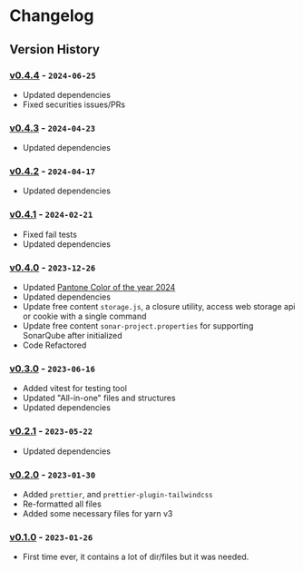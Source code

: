 # Changelog

## Version History

### [v0.4.4] - `2024-06-25`

- Updated dependencies
- Fixed securities issues/PRs

### [v0.4.3] - `2024-04-23`

- Updated dependencies

### [v0.4.2] - `2024-04-17`

- Updated dependencies

### [v0.4.1] - `2024-02-21`

- Fixed fail tests
- Updated dependencies

### [v0.4.0] - `2023-12-26`

- Updated [Pantone Color of the year 2024](https://www.pantone.com/color-of-the-year/2024)
- Updated dependencies
- Update free content `storage.js`, a closure utility, access web storage api or cookie with a single command
- Update free content `sonar-project.properties` for supporting SonarQube after initialized
- Code Refactored

### [v0.3.0] - `2023-06-16`

- Added vitest for testing tool
- Updated "All-in-one" files and structures
- Updated dependencies

### [v0.2.1] - `2023-05-22`

- Updated dependencies

### [v0.2.0] - `2023-01-30`

- Added `prettier`, and `prettier-plugin-tailwindcss`
- Re-formatted all files
- Added some necessary files for yarn v3

### [v0.1.0] - `2023-01-26`

- First time ever, it contains a lot of dir/files but it was needed.

[v0.4.4]: https://github.com/buildingwatsize/vite-react-tailwind-antd/releases/tag/v0.4.4
[v0.4.3]: https://github.com/buildingwatsize/vite-react-tailwind-antd/releases/tag/v0.4.3
[v0.4.2]: https://github.com/buildingwatsize/vite-react-tailwind-antd/releases/tag/v0.4.2
[v0.4.1]: https://github.com/buildingwatsize/vite-react-tailwind-antd/releases/tag/v0.4.1
[v0.4.0]: https://github.com/buildingwatsize/vite-react-tailwind-antd/releases/tag/v0.4.0
[v0.3.0]: https://github.com/buildingwatsize/vite-react-tailwind-antd/releases/tag/v0.3.0
[v0.2.1]: https://github.com/buildingwatsize/vite-react-tailwind-antd/releases/tag/v0.2.1
[v0.2.0]: https://github.com/buildingwatsize/vite-react-tailwind-antd/releases/tag/v0.2.0
[v0.1.0]: https://github.com/buildingwatsize/vite-react-tailwind-antd/releases/tag/v0.1.0
